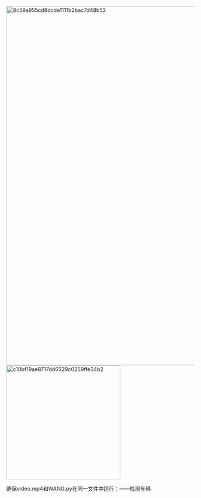 <img width="960" alt="8c59a955cd8dcde1111b2bac7d48b52" src="https://github.com/Code-Fan007/text_python/assets/135122103/0fd6628c-da68-4f8f-b358-066a258b2d51">
<img width="305" alt="c10bf19ae8717dd6529c0259ffe34b2" src="https://github.com/Code-Fan007/text_python/assets/135122103/11ebe476-d67a-4c3b-a7d5-c79673656aed">

确保video.mp4和WANG.py在同一文件中运行；——检测车辆






